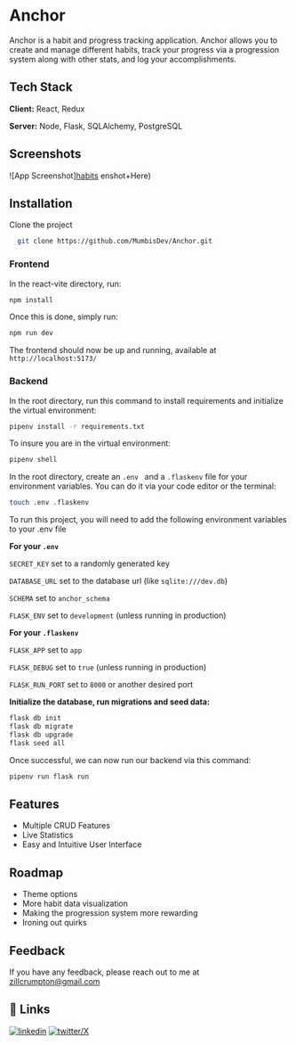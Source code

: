 # Anchor

Anchor is a habit and progress tracking application. Anchor allows you to create and manage different habits, track your progress via a progression system along with other stats, and log your accomplishments.

## Tech Stack

**Client:** React, Redux

**Server:** Node, Flask, SQLAlchemy, PostgreSQL

## Screenshots

![App Screenshot][habits](https://github.com/user-attachments/assets/c29f6487-a1b0-4795-bf2a-9b313c75b041)
enshot+Here)

## Installation

Clone the project

```bash
  git clone https://github.com/MumbisDev/Anchor.git
```

### Frontend

In the react-vite directory, run:

```bash
npm install
```

Once this is done, simply run:

```bash
npm run dev
```

The frontend should now be up and running, available at `http://localhost:5173/`

### Backend

In the root directory, run this command to install requirements and initialize the virtual environment:

```bash
pipenv install -r requirements.txt
```

To insure you are in the virtual environment:

```bash
pipenv shell
```

In the root directory, create an `.env ` and a `.flaskenv` file for your environment variables. You can do it via your code editor or the terminal:

```bash
touch .env .flaskenv
```

To run this project, you will need to add the following environment variables to your .env file

**For your `.env`**

`SECRET_KEY` set to a randomly generated key

`DATABASE_URL` set to the database url (like `sqlite:///dev.db`)

`SCHEMA` set to `anchor_schema`

`FLASK_ENV` set to `development` (unless running in production)

**For your `.flaskenv`**

`FLASK_APP` set to `app`

`FLASK_DEBUG` set to `true` (unless running in production)

`FLASK_RUN_PORT` set to `8000` or another desired port

**Initialize the database, run migrations and seed data:**

```bash
flask db init
flask db migrate
flask db upgrade
flask seed all
```

Once successful, we can now run our backend via this command:

```bash
pipenv run flask run
```

## Features

- Multiple CRUD Features
- Live Statistics
- Easy and Intuitive User Interface

## Roadmap

- Theme options
- More habit data visualization
- Making the progression system more rewarding
- Ironing out quirks

## Feedback

If you have any feedback, please reach out to me at zillcrumpton@gmail.com

## 🔗 Links

[![linkedin](https://img.shields.io/badge/linkedin-0A66C2?style=for-the-badge&logo=linkedin&logoColor=white)](https://www.linkedin.com/in/zildjian-crumpton-99079a180/)
[![twitter/X](https://img.shields.io/badge/twitter-1DA1F2?style=for-the-badge&logo=twitter&logoColor=white)](https://x.com/MumbisDev)
